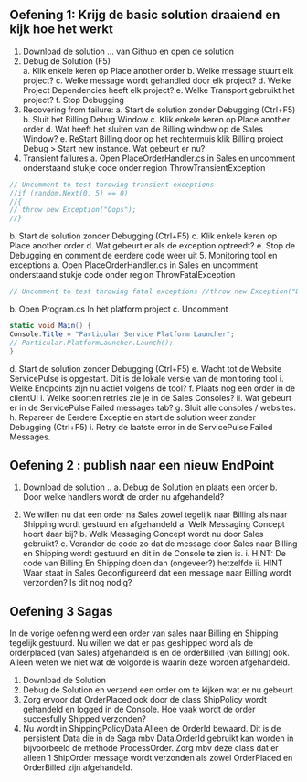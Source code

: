 ## Oefening 1: Krijg de basic solution draaiend en kijk hoe het werkt
1. Download de solution … van Github en open de solution
2. Debug de Solution (F5)	
a.	Klik enkele keren op Place another order
b.	Welke message stuurt elk project?
c.	Welke message wordt gehandled door elk project?
d.	Welke Project Dependencies heeft elk project?
e.	Welke Transport gebruikt het project?
f.	Stop Debugging
3.	Recovering from failure: 
a.	Start de solution zonder Debugging (Ctrl+F5)
b.	Sluit het Billing Debug Window
c.	Klik enkele keren op Place another order
d.	Wat heeft het sluiten van de Billing window op de Sales Window?
e.	ReStart Billing door op het rechtermuis klik Billing project Debug > Start new instance. Wat gebeurt er nu?
4.	Transient failures 
a.	Open PlaceOrderHandler.cs in Sales en uncomment onderstaand stukje code onder region ThrowTransientException
```csharp
// Uncomment to test throwing transient exceptions 
//if (random.Next(0, 5) == 0) 
//{ 
// throw new Exception("Oops"); 
//}
```
b.	Start de solution zonder Debugging (Ctrl+F5)
c.	Klik enkele keren op Place another order
d.	Wat gebeurt er als de exception optreedt?
e.	Stop de Debugging en comment de eerdere code weer uit
5.	Monitoring tool en exceptions
a.	Open PlaceOrderHandler.cs in Sales en uncomment onderstaand stukje code onder region ThrowFatalException
```csharp
// Uncomment to test throwing fatal exceptions //throw new Exception("BOOM");
```
b.	Open  Program.cs  In het platform project
c.	Uncomment
```csharp
static void Main() { 
Console.Title = "Particular Service Platform Launcher"; 
// Particular.PlatformLauncher.Launch(); 
}
```
d.	Start de solution zonder Debugging (Ctrl+F5)
e.	Wacht tot de Website ServicePulse is opgestart. Dit is de lokale versie van de monitoring tool
i.	Welke Endpoints zijn nu actief volgens de tool?
f.	Plaats nog een order in de clientUI
i.	Welke soorten retries zie je in de Sales Consoles?
ii.	Wat gebeurt er in de ServicePulse Failed messages tab?
g.	Sluit alle consoles / websites.
h.	Repareer de Eerdere Exceptie en start de solution  weer zonder Debugging (Ctrl+F5)
i.	Retry de laatste error in de ServicePulse Failed Messages.

## Oefening 2 : publish naar een nieuw EndPoint

1.	Download de solution ..
a.	Debug de Solution en plaats een order
b.	Door welke handlers wordt de order nu afgehandeld?

2.	We willen nu dat een order na Sales zowel tegelijk naar Billing als naar Shipping wordt gestuurd en afgehandeld
a.	Welk Messaging Concept hoort daar bij?
b.	Welk Messaging Concept wordt nu door Sales gebruikt?
c.	Verander de code zo dat de message door Sales naar Billing en Shipping wordt gestuurd en dit in de Console te zien is.
i.	HINT: De code van Billing En Shipping doen dan (ongeveer?) hetzelfde
ii.	HINT Waar staat in Sales Geconfigureerd dat een message naar Billing wordt verzonden? Is dit nog nodig?

## Oefening 3 Sagas

In de vorige oefening werd een order van sales naar Billing en Shipping tegelijk gestuurd.  Nu willen we dat er pas geshipped word als de orderplaced (van Sales) afgehandeld is en de orderBilled (van Billing) ook. Alleen weten we niet wat de volgorde is waarin deze worden afgehandeld.

1.	Download de Solution
2.	Debug de Solution en verzend een order om te kijken wat er nu gebeurt
3.	Zorg ervoor dat OrderPlaced ook door de class ShipPolicy wordt gehandeld en logged in de Console. Hoe vaak wordt de order succesfully Shipped verzonden?
4.	Nu wordt in ShippingPolicyData Alleen de OrderId bewaard. Dit is de persistent Data die in de Saga mbv Data.OrderId gebruikt kan worden in bijvoorbeeld de methode ProcessOrder. Zorg mbv deze class dat er alleen 1 ShipOrder message wordt verzonden als zowel OrderPlaced en OrderBilled zijn afgehandeld.










